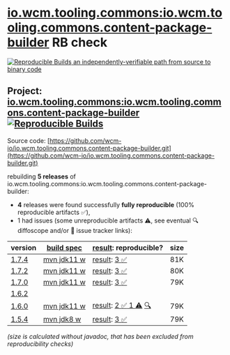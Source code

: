 [io.wcm.tooling.commons:io.wcm.tooling.commons.content-package-builder](https://central.sonatype.com/artifact/io.wcm.tooling.commons/io.wcm.tooling.commons.content-package-builder/versions) RB check
=======

[![Reproducible Builds](https://reproducible-builds.org/images/logos/rb.svg) an independently-verifiable path from source to binary code](https://reproducible-builds.org/)

## Project: [io.wcm.tooling.commons:io.wcm.tooling.commons.content-package-builder](https://central.sonatype.com/artifact/io.wcm.tooling.commons/io.wcm.tooling.commons.content-package-builder/versions) [![Reproducible Builds](https://img.shields.io/endpoint?url=https://raw.githubusercontent.com/jvm-repo-rebuild/reproducible-central/master/content/io/wcm/tooling/commons/content-package-builder/badge.json)](https://github.com/jvm-repo-rebuild/reproducible-central/blob/master/content/io/wcm/tooling/commons/content-package-builder/README.md)

Source code: [https://github.com/wcm-io/io.wcm.tooling.commons.content-package-builder.git](https://github.com/wcm-io/io.wcm.tooling.commons.content-package-builder.git)

rebuilding **5 releases** of io.wcm.tooling.commons:io.wcm.tooling.commons.content-package-builder:
- **4** releases were found successfully **fully reproducible** (100% reproducible artifacts :white_check_mark:),
- 1 had issues (some unreproducible artifacts :warning:, see eventual :mag: diffoscope and/or :memo: issue tracker links):

| version | [build spec](/BUILDSPEC.md) | [result](https://reproducible-builds.org/docs/jvm/): reproducible? | size |
| -- | --------- | ------ | -- |
| [1.7.4](https://central.sonatype.com/artifact/io.wcm.tooling.commons/io.wcm.tooling.commons.content-package-builder/1.7.4/pom) | [mvn jdk11 w](wcm-content-package-builder-1.7.4.buildspec) | [result](io.wcm.tooling.commons.content-package-builder-1.7.4.buildinfo): [3 :white_check_mark: ](io.wcm.tooling.commons.content-package-builder-1.7.4.buildcompare) | 81K |
| [1.7.2](https://central.sonatype.com/artifact/io.wcm.tooling.commons/io.wcm.tooling.commons.content-package-builder/1.7.2/pom) | [mvn jdk11 w](wcm-content-package-builder-1.7.2.buildspec) | [result](io.wcm.tooling.commons.content-package-builder-1.7.2.buildinfo): [3 :white_check_mark: ](io.wcm.tooling.commons.content-package-builder-1.7.2.buildcompare) | 80K |
| [1.7.0](https://central.sonatype.com/artifact/io.wcm.tooling.commons/io.wcm.tooling.commons.content-package-builder/1.7.0/pom) | [mvn jdk11 w](wcm-content-package-builder-1.7.0.buildspec) | [result](io.wcm.tooling.commons.content-package-builder-1.7.0.buildinfo): [3 :white_check_mark: ](io.wcm.tooling.commons.content-package-builder-1.7.0.buildcompare) | 79K |
| [1.6.2](https://central.sonatype.com/artifact/io.wcm.tooling.commons/io.wcm.tooling.commons.content-package-builder/1.6.2/pom) | | | |
| [1.6.0](https://central.sonatype.com/artifact/io.wcm.tooling.commons/io.wcm.tooling.commons.content-package-builder/1.6.0/pom) | [mvn jdk11 w](wcm-content-package-builder-1.6.0.buildspec) | [result](io.wcm.tooling.commons.content-package-builder-1.6.0.buildinfo): [2 :white_check_mark:  1 :warning:](io.wcm.tooling.commons.content-package-builder-1.6.0.buildcompare) [:mag:](io.wcm.tooling.commons.content-package-builder-1.6.0.diffoscope) | 79K |
| [1.5.4](https://central.sonatype.com/artifact/io.wcm.tooling.commons/io.wcm.tooling.commons.content-package-builder/1.5.4/pom) | [mvn jdk8 w](wcm-content-package-builder-1.5.4.buildspec) | [result](io.wcm.tooling.commons.content-package-builder-1.5.4.buildinfo): [3 :white_check_mark: ](io.wcm.tooling.commons.content-package-builder-1.5.4.buildcompare) | 79K |

<i>(size is calculated without javadoc, that has been excluded from reproducibility checks)</i>
